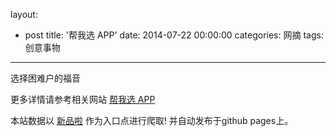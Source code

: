 layout: 
  - post 
title: '帮我选 APP' 
date: 2014-07-22 00:00:00 
categories: 网摘 
tags: 创意事物 
---

选择困难户的福音  

更多详情请参考相关网站 [帮我选 APP](https://itunes.apple.com/us/app/bang-wo-xuan/id892274635)  

本站数据以 [新品啦](http://xinpinla.com/) 作为入口点进行爬取! 并自动发布于github pages上。  
